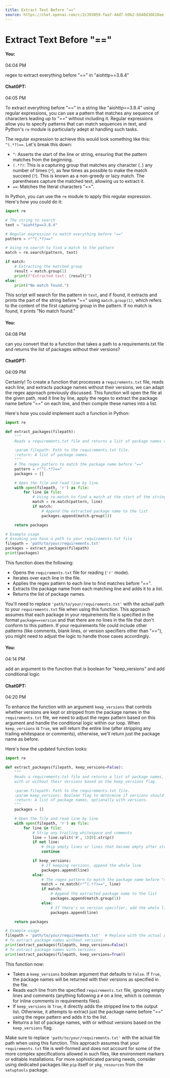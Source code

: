 ```yaml
---
title: Extract Text Before "=="
source: https://chat.openai.com/c/2c393059-faa7-44d7-b9b2-bb40d36610ae
---
```


# Extract Text Before "=="

#### You:
<time datetime="2024-04-03T20:04:05.513Z" title="4/3/2024, 4:04:05 PM">04:04 PM</time>

regex to extract everything before "==" in "aiohttp==3.8.4"

#### ChatGPT:
<time datetime="2024-04-03T20:05:01.079Z" title="4/3/2024, 4:05:01 PM">04:05 PM</time>

To extract everything before "==" in a string like "aiohttp==3.8.4" using regular expressions, you can use a pattern that matches any sequence of characters leading up to "==" without including it. Regular expressions allow you to specify patterns that can match sequences in text, and Python's `re` module is particularly adept at handling such tasks.

The regular expression to achieve this would look something like this: `^(.*?)==`. Let's break this down:

- `^`: Asserts the start of the line or string, ensuring that the pattern matches from the beginning.
- `(.*?)`: This is a capturing group that matches any character (`.`) any number of times (`*`), as few times as possible to make the match succeed (`?`). This is known as a non-greedy or lazy match. The parentheses capture the matched text, allowing us to extract it.
- `==`: Matches the literal characters "==".

In Python, you can use the `re` module to apply this regular expression. Here's how you could do it:

```python
import re

# The string to search
text = "aiohttp==3.8.4"

# Regular expression to match everything before "=="
pattern = r"^(.*?)=="

# Using re.search to find a match to the pattern
match = re.search(pattern, text)

if match:
    # Extracting the matched group
    result = match.group(1)
    print(f"Extracted text: {result}")
else:
    print("No match found.")
```

This script will search for the pattern in `text`, and if found, it extracts and prints the part of the string before "==" using `match.group(1)`, which refers to the content of the first capturing group in the pattern. If no match is found, it prints "No match found."


#### You:
<time datetime="2024-04-03T20:08:49.097Z" title="4/3/2024, 4:08:49 PM">04:08 PM</time>

can you convert that to a function that takes a path to a requirements.txt file and returns the list of packages without their versions?

#### ChatGPT:
<time datetime="2024-04-03T20:09:25.338Z" title="4/3/2024, 4:09:25 PM">04:09 PM</time>

Certainly! To create a function that processes a `requirements.txt` file, reads each line, and extracts package names without their versions, we can adapt the regex approach previously discussed. This function will open the file at the given path, read it line by line, apply the regex to extract the package name before "==" on each line, and then compile these names into a list.

Here's how you could implement such a function in Python:

```python
import re

def extract_packages(filepath):
    """
    Reads a requirements.txt file and returns a list of package names without their versions.

    :param filepath: Path to the requirements.txt file.
    :return: A list of package names.
    """
    # The regex pattern to match the package name before "=="
    pattern = r"^(.*?)=="
    packages = []

    # Open the file and read line by line
    with open(filepath, 'r') as file:
        for line in file:
            # Using re.match to find a match at the start of the string
            match = re.match(pattern, line)
            if match:
                # Append the extracted package name to the list
                packages.append(match.group(1))

    return packages

# Example usage
# Assuming you have a path to your requirements.txt file
filepath = 'path/to/your/requirements.txt'
packages = extract_packages(filepath)
print(packages)
```

This function does the following:

- Opens the `requirements.txt` file for reading (`'r'` mode).
- Iterates over each line in the file.
- Applies the regex pattern to each line to find matches before "==".
- Extracts the package name from each matching line and adds it to a list.
- Returns the list of package names.

You'll need to replace `'path/to/your/requirements.txt'` with the actual path to your `requirements.txt` file when using this function. This approach assumes that each package in your requirements file is specified in the format `package==version` and that there are no lines in the file that don't conform to this pattern. If your requirements file could include other patterns (like comments, blank lines, or version specifiers other than "=="), you might need to adjust the logic to handle those cases accordingly.


#### You:
<time datetime="2024-04-03T20:14:50.269Z" title="4/3/2024, 4:14:50 PM">04:14 PM</time>

add an argument to the function that is boolean for "keep_versions" and add conditional logic

#### ChatGPT:
<time datetime="2024-04-03T20:20:05.035Z" title="4/3/2024, 4:20:05 PM">04:20 PM</time>

To enhance the function with an argument `keep_versions` that controls whether versions are kept or stripped from the package names in the `requirements.txt` file, we need to adjust the regex pattern based on this argument and handle the conditional logic within our loop. When `keep_versions` is `True`, we will return the entire line (after stripping any trailing whitespace or comments), otherwise, we'll return just the package name as before.

Here's how the updated function looks:

```python
import re

def extract_packages(filepath, keep_versions=False):
    """
    Reads a requirements.txt file and returns a list of package names,
    with or without their versions based on the keep_versions flag.

    :param filepath: Path to the requirements.txt file.
    :param keep_versions: Boolean flag to determine if versions should be kept. Defaults to False.
    :return: A list of package names, optionally with versions.
    """
    packages = []

    # Open the file and read line by line
    with open(filepath, 'r') as file:
        for line in file:
            # Strip any trailing whitespace and comments
            line = line.split('#', 1)[0].strip()
            if not line:
                # Skip empty lines or lines that became empty after stripping comments
                continue

            if keep_versions:
                # If keeping versions, append the whole line
                packages.append(line)
            else:
                # The regex pattern to match the package name before "=="
                match = re.match(r"^(.*?)==", line)
                if match:
                    # Append the extracted package name to the list
                    packages.append(match.group(1))
                else:
                    # If there's no version specifier, add the whole line
                    packages.append(line)

    return packages

# Example usage
filepath = 'path/to/your/requirements.txt'  # Replace with the actual path to your requirements.txt file
# To extract package names without versions
print(extract_packages(filepath, keep_versions=False))
# To extract package names with versions
print(extract_packages(filepath, keep_versions=True))
```

This function now:

- Takes a `keep_versions` boolean argument that defaults to `False`. If `True`, the package names will be returned with their versions as specified in the file.
- Reads each line from the specified `requirements.txt` file, ignoring empty lines and comments (anything following a `#` on a line, which is common for inline comments in requirements files).
- If `keep_versions` is `True`, it directly adds the stripped line to the output list. Otherwise, it attempts to extract just the package name before "==" using the regex pattern and adds it to the list.
- Returns a list of package names, with or without versions based on the `keep_versions` flag.

Make sure to replace `'path/to/your/requirements.txt'` with the actual file path when using this function. This approach assumes that your `requirements.txt` file is well-formed and does not account for some of the more complex specifications allowed in such files, like environment markers or editable installations. For more sophisticated parsing needs, consider using dedicated packages like `pip` itself or `pkg_resources` from the `setuptools` package.
